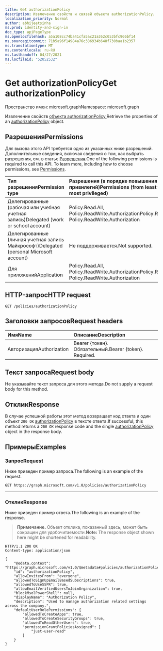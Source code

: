 ```yaml
---
title: Get authorizationPolicy
description: Извлечение свойств и связей объекта authorizationPolicy.
localization_priority: Normal
author: abhijeetsinha
ms.prod: identity-and-sign-in
doc_type: apiPageType
ms.openlocfilehash: a5a108cc74ba41cfa5ac21a362c053bfc966bf14
ms.sourcegitcommit: 71b5a96f14984a76c386934b648f730baa1b2357
ms.translationtype: MT
ms.contentlocale: ru-RU
ms.lasthandoff: 04/27/2021
ms.locfileid: "52052532"
---
```

# <a name="get-authorizationpolicy"></a><span data-ttu-id="f1426-103">Get authorizationPolicy</span><span class="sxs-lookup"><span data-stu-id="f1426-103">Get authorizationPolicy</span></span>

<span data-ttu-id="f1426-104">Пространство имен: microsoft.graph</span><span class="sxs-lookup"><span data-stu-id="f1426-104">Namespace: microsoft.graph</span></span>

<span data-ttu-id="f1426-105">Извлечение свойств [объекта authorizationPolicy.](../resources/authorizationpolicy.md)</span><span class="sxs-lookup"><span data-stu-id="f1426-105">Retrieve the properties of an [authorizationPolicy](../resources/authorizationpolicy.md) object.</span></span>

## <a name="permissions"></a><span data-ttu-id="f1426-106">Разрешения</span><span class="sxs-lookup"><span data-stu-id="f1426-106">Permissions</span></span>

<span data-ttu-id="f1426-p101">Для вызова этого API требуется одно из указанных ниже разрешений. Дополнительные сведения, включая сведения о том, как выбрать разрешения, см. в статье [Разрешения](/graph/permissions-reference).</span><span class="sxs-lookup"><span data-stu-id="f1426-p101">One of the following permissions is required to call this API. To learn more, including how to choose permissions, see [Permissions](/graph/permissions-reference).</span></span>

| <span data-ttu-id="f1426-109">Тип разрешения</span><span class="sxs-lookup"><span data-stu-id="f1426-109">Permission type</span></span>                        | <span data-ttu-id="f1426-110">Разрешения (в порядке повышения привилегий)</span><span class="sxs-lookup"><span data-stu-id="f1426-110">Permissions (from least to most privileged)</span></span> |
|:---------------------------------------|:--------------------------------------------|
| <span data-ttu-id="f1426-111">Делегированные (рабочая или учебная учетная запись)</span><span class="sxs-lookup"><span data-stu-id="f1426-111">Delegated (work or school account)</span></span>     | <span data-ttu-id="f1426-112">Policy.Read.All, Policy.ReadWrite.Authorization</span><span class="sxs-lookup"><span data-stu-id="f1426-112">Policy.Read.All, Policy.ReadWrite.Authorization</span></span> |
| <span data-ttu-id="f1426-113">Делегированные (личная учетная запись Майкрософт)</span><span class="sxs-lookup"><span data-stu-id="f1426-113">Delegated (personal Microsoft account)</span></span> | <span data-ttu-id="f1426-114">Не поддерживается.</span><span class="sxs-lookup"><span data-stu-id="f1426-114">Not supported.</span></span> |
| <span data-ttu-id="f1426-115">Для приложений</span><span class="sxs-lookup"><span data-stu-id="f1426-115">Application</span></span>                            | <span data-ttu-id="f1426-116">Policy.Read.All, Policy.ReadWrite.Authorization</span><span class="sxs-lookup"><span data-stu-id="f1426-116">Policy.Read.All, Policy.ReadWrite.Authorization</span></span> |

## <a name="http-request"></a><span data-ttu-id="f1426-117">HTTP-запрос</span><span class="sxs-lookup"><span data-stu-id="f1426-117">HTTP request</span></span>

<!-- { "blockType": "ignored" } -->

```http
GET /policies/authorizationPolicy
```

## <a name="request-headers"></a><span data-ttu-id="f1426-118">Заголовки запросов</span><span class="sxs-lookup"><span data-stu-id="f1426-118">Request headers</span></span>

| <span data-ttu-id="f1426-119">Имя</span><span class="sxs-lookup"><span data-stu-id="f1426-119">Name</span></span>      |<span data-ttu-id="f1426-120">Описание</span><span class="sxs-lookup"><span data-stu-id="f1426-120">Description</span></span>|
|:----------|:----------|
| <span data-ttu-id="f1426-121">Авторизация</span><span class="sxs-lookup"><span data-stu-id="f1426-121">Authorization</span></span> | <span data-ttu-id="f1426-p102">Bearer {токен}. Обязательный.</span><span class="sxs-lookup"><span data-stu-id="f1426-p102">Bearer {token}. Required.</span></span> |

## <a name="request-body"></a><span data-ttu-id="f1426-124">Текст запроса</span><span class="sxs-lookup"><span data-stu-id="f1426-124">Request body</span></span>

<span data-ttu-id="f1426-125">Не указывайте текст запроса для этого метода.</span><span class="sxs-lookup"><span data-stu-id="f1426-125">Do not supply a request body for this method.</span></span>

## <a name="response"></a><span data-ttu-id="f1426-126">Отклик</span><span class="sxs-lookup"><span data-stu-id="f1426-126">Response</span></span>

<span data-ttu-id="f1426-127">В случае успешной работы этот метод возвращает код ответа и один объект `200 OK` [authorizationPolicy](../resources/authorizationpolicy.md) в тексте ответа.</span><span class="sxs-lookup"><span data-stu-id="f1426-127">If successful, this method returns a `200 OK` response code and the single [authorizationPolicy](../resources/authorizationpolicy.md) object in the response body.</span></span>

## <a name="examples"></a><span data-ttu-id="f1426-128">Примеры</span><span class="sxs-lookup"><span data-stu-id="f1426-128">Examples</span></span>

### <a name="request"></a><span data-ttu-id="f1426-129">Запрос</span><span class="sxs-lookup"><span data-stu-id="f1426-129">Request</span></span>

<span data-ttu-id="f1426-130">Ниже приведен пример запроса.</span><span class="sxs-lookup"><span data-stu-id="f1426-130">The following is an example of the request.</span></span>

```msgraph-interactive
GET https://graph.microsoft.com/v1.0/policies/authorizationPolicy
```
---

### <a name="response"></a><span data-ttu-id="f1426-131">Отклик</span><span class="sxs-lookup"><span data-stu-id="f1426-131">Response</span></span>

<span data-ttu-id="f1426-132">Ниже приведен пример ответа.</span><span class="sxs-lookup"><span data-stu-id="f1426-132">The following is an example of the response.</span></span>

> <span data-ttu-id="f1426-133">**Примечание.** Объект отклика, показанный здесь, может быть сокращен для удобочитаемости.</span><span class="sxs-lookup"><span data-stu-id="f1426-133">**Note:** The response object shown here might be shortened for readability.</span></span>

<!-- {
  "blockType": "response",
  "truncated": true,
  "@odata.type": "microsoft.graph.authorizationPolicy"
} -->

```http
HTTP/1.1 200 OK
Content-type: application/json

{
    "@odata.context": "https://graph.microsoft.com/v1.0/$metadata#policies/authorizationPolicy/$entity",
    "id": "authorizationPolicy",
    "allowInvitesFrom": "everyone",
    "allowedToSignUpEmailBasedSubscriptions": true,
    "allowedToUseSSPR": true,
    "allowEmailVerifiedUsersToJoinOrganization": true,
    "blockMsolPowerShell": null,
    "displayName": "Authorization Policy",
    "description": "Used to manage authorization related settings across the company.",
    "defaultUserRolePermissions": {
        "allowedToCreateApps": true,
        "allowedToCreateSecurityGroups": true,
        "allowedToReadOtherUsers": true,
        "permissionGrantPoliciesAssigned": [
            "just-user-read"
        ]
    }
}
```

